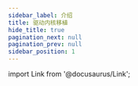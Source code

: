 ```yaml
---
sidebar_label: 介绍
title: 驱动内核移植
hide_title: true
pagination_next: null
pagination_prev: null
sidebar_position: 1
---
```


import Link from '@docusaurus/Link';